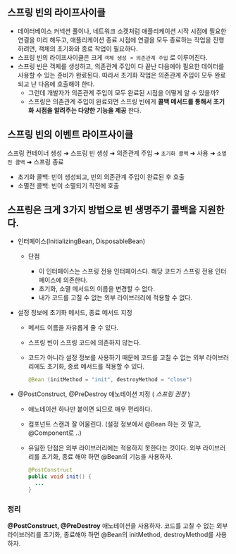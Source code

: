## 스프링 빈의 라이프사이클

* 데이터베이스 커넥션 풀이나, 네트워크 소켓처럼 애플리케이션 시작 시점에 필요한 연결을 미리 해두고, 애플리케이션 종료 시점에 연결을 모두 종료하는 작업을 진행하려면, 객체의 초기화와 종료 작업이 필요하다.
* 스프링 빈의 라이프사이클은 크게 `객체 생성 ➜ 의존관계 주입` 로 이루어진다.
* 스프링 빈은 객체를 생성하고, 의존관계 주입이 다 끝난 다음에야 필요한 데이터를 사용할 수 있는 준비가 완료된다. 따라서 초기화 작업은 의존관계 주입이 모두 완료되고 난 다음에 호출해야 한다.
  * 그런데 개발자가 의존관계 주입이 모두 완료된 시점을 어떻게 알 수 있을까?
  * 스프링은 의존관계 주입이 완료되면 스프링 빈에게 **콜백 메서드를 통해서 초기화 시점을 알려주는 다양한 기능을 제공** 한다.



## 스프링 빈의 이벤트 라이프사이클

스프링 컨테이너 생성 ➜ 스프링 빈 생성 ➜ 의존관계 주입 ➜ `초기화 콜백` ➜ 사용 ➜ `소멸전 콜백` ➜ 스프링 종료 

* 초기화 콜백: 빈이 생성되고, 빈의 의존관계 주입이 완료된 후 호출
* 소멸전 콜백: 빈이 소멸되기 직전에 호출



## 스프링은 크게 3가지 방법으로 빈 생명주기 콜백을 지원한다.

* 인터페이스(InitializingBean, DisposableBean)

  * 단점

    * 이 인터페이스는 스프링 전용 인터페이스다. 해당 코드가 스프링 전용 인터페이스에 의존한다.
    * 초기화, 소멸 메서드의 이름을 변경할 수 없다.
    * 내가 코드를 고칠 수 없는 외부 라이브러리에 적용할 수 없다.

    

* 설정 정보에 초기화 메서드, 종료 메서드 지정

  * 메서드 이름을 자유롭게 줄 수 있다.

  * 스프링 빈이 스프링 코드에 의존하지 않는다.

  * 코드가 아니라 설정 정보를 사용하기 때문에 코드를 고칠 수 없는 외부 라이브러리에도 초기화, 종료 메서드를 적용할 수 있다.

    ~~~java
    @Bean (initMethod = "init", destroyMethod = "close")
    ~~~

    

* @PostConstruct, @PreDestroy 애노테이션 지정 ( *스프링 권장* )

  * 애노테이션 하나만 붙이면 되므로 매우 편리하다.

  * 컴포넌트 스캔과 잘 어울린다. (설정 정보에서 @Bean 하는 것 말고, @Component로 ..)

  * 유일한 단점은 외부 라이브러리에는 적용하지 못한다는 것이다. 외부 라이브러리를 초기화, 종료 해야 하면 @Bean의 기능을 사용하자.

    ```java
    @PostConstruct
    public void init() {
      ...
    }
    ```




### 정리

**@PostConstruct, @PreDestroy** 애노테이션을 사용하자. 코드를 고칠 수 없는 외부라이브러리를 초기화, 종료해야 하면 @Bean의 initMethod, destroyMethod를 사용하자.



